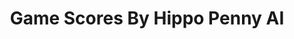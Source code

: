 ---
title: Game Scores By Hippo Penny AI
layout: scoredetail
permalink: /meta-score/fable-ii
header:
  teaser: /assets/images/fable-ii.jpg
  video:
    id: X_gGtWdyttI
    provider: youtube
---